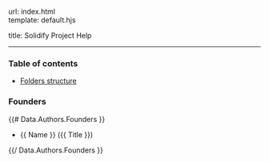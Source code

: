 url:        index.html  
template:   default.hjs

title:      Solidify Project Help

---

### Table of contents

- [Folders structure](/folders-structure.html)

### Founders
{{# Data.Authors.Founders }}  

* {{ Name }} ({{ Title }})  

{{/ Data.Authors.Founders }}
